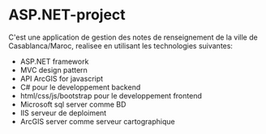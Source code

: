 # ASP.NET-project

C'est une application de gestion des notes de renseignement de la ville de Casablanca/Maroc,
realisee en utilisant les technologies suivantes:

- ASP.NET framework
- MVC design pattern
- API ArcGIS for javascript
- C# pour le developpement backend
- html/css/js/bootstrap pour le developpement frontend
- Microsoft sql server comme BD 
- IIS serveur de deploiment
- ArcGIS server comme serveur cartographique
